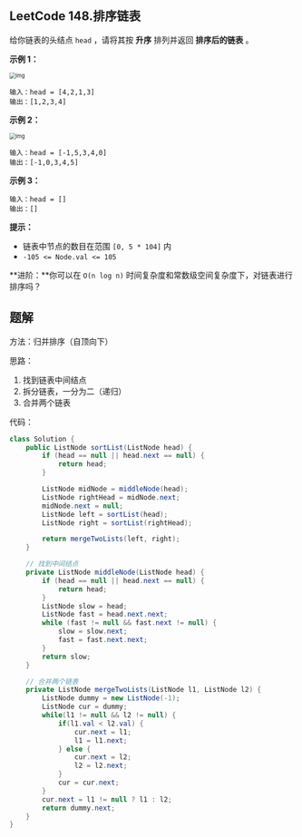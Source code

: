 ## LeetCode 148.排序链表

给你链表的头结点 `head` ，请将其按 **升序** 排列并返回 **排序后的链表** 。



 

**示例 1：**

<img src="https://assets.leetcode.com/uploads/2020/09/14/sort_list_1.jpg" alt="img" style="zoom:67%;" />

```
输入：head = [4,2,1,3]
输出：[1,2,3,4]
```

**示例 2：**

<img src="https://assets.leetcode.com/uploads/2020/09/14/sort_list_2.jpg" alt="img" style="zoom:67%;" />

```
输入：head = [-1,5,3,4,0]
输出：[-1,0,3,4,5]
```

**示例 3：**

```
输入：head = []
输出：[]
```

 

**提示：**

- 链表中节点的数目在范围 `[0, 5 * 104]` 内
- `-105 <= Node.val <= 105`

 

**进阶：**你可以在 `O(n log n)` 时间复杂度和常数级空间复杂度下，对链表进行排序吗？



## 题解

方法：归并排序（自顶向下）

思路：

1. 找到链表中间结点
2. 拆分链表，一分为二（递归）
3. 合并两个链表

代码：

```java
class Solution {
    public ListNode sortList(ListNode head) {
        if (head == null || head.next == null) {
            return head;
        }

        ListNode midNode = middleNode(head);
        ListNode rightHead = midNode.next;
        midNode.next = null;
        ListNode left = sortList(head);
        ListNode right = sortList(rightHead);

        return mergeTwoLists(left, right);
    }

    // 找到中间结点
    private ListNode middleNode(ListNode head) {
        if (head == null || head.next == null) {
            return head;
        }
        ListNode slow = head;
        ListNode fast = head.next.next;
        while (fast != null && fast.next != null) {
            slow = slow.next;
            fast = fast.next.next;
        }
        return slow;
    }

    // 合并两个链表
    private ListNode mergeTwoLists(ListNode l1, ListNode l2) {
        ListNode dummy = new ListNode(-1);
        ListNode cur = dummy;
        while(l1 != null && l2 != null) {
            if(l1.val < l2.val) {
                cur.next = l1;
                l1 = l1.next;
            } else {
                cur.next = l2;
                l2 = l2.next;
            }
            cur = cur.next;
        }
        cur.next = l1 != null ? l1 : l2;
        return dummy.next;
    }
}
```

